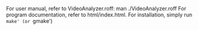 For user manual, refer to VideoAnalyzer.roff:
man ./VideoAnalyzer.roff
For program documentation, refer to html/index.html.
For installation, simply run `make' (or `gmake')

